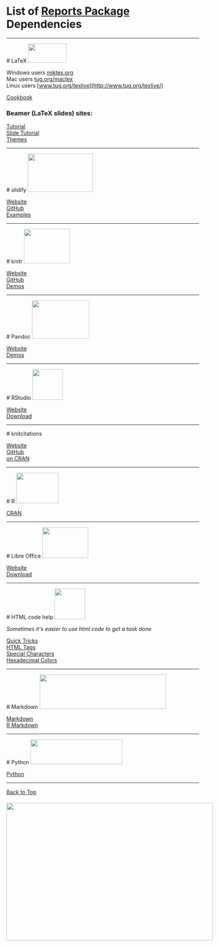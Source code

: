 # List of [Reports Package](https://github.com/trinker/reports) Dependencies



<hr>
# LaTeX
<a href="http://www.latex-project.org/" target="_blank"><img src="http://www.cec-2009.org/files/submission/LaTeXLogo.png" width="100" height="50"></a>


Windows users [miktex.org](http://miktex.org/)     
Mac users [tug.org/mactex](http://tug.org/mactex/)     
Linux users [www.tug.org/texlive](http://www.tug.org/texlive/) 

[Cookbook](http://www.personal.ceu.hu/tex/cookbook.html)

### Beamer (LaTeX slides) sites:    
[Tutorial](http://www.math.umbc.edu/~rouben/beamer/)     
[Slide Tutorial](http://www.uncg.edu/cmp/reu/presentations/Charles%20Batts%20-%20Beamer%20Tutorial.pdf)       
[Themes](http://deic.uab.es/~iblanes/beamer_gallery/)    
<hr>
# slidify 
<a href="https://github.com/ramnathv/slidify" target="_blank"><img src="https://f.cloud.github.com/assets/346288/650134/894eadd0-d455-11e2-8be5-8d463050f4ef.png" width="170" height="100"></a>


[Website](http://ramnathv.github.io/slidify/)     
[GitHub](https://github.com/ramnathv/slidify)     
[Examples](https://github.com/ramnathv/slidifyexamples)    
<hr>
# knitr 
<a href="http://yihui.name/knitr/" target="_blank"><img src="http://yihui.name/knitr/images/knit-logo.png" width="120" height="90"></a>


[Website](http://yihui.name/knitr/)     
[GitHub](https://github.com/yihui/knitr)     
[Demos](http://yihui.name/knitr/demos)    
<hr>
# Pandoc
<a href="http://johnmacfarlane.net/pandoc/" target="_blank"><img src="http://www.uniquesquared.com/blog/wp-content/uploads/2011/03/swiss-army-knife.jpg" width="150" height="100"></a>


[Website](http://johnmacfarlane.net/pandoc/)       
[Demos](http://johnmacfarlane.net/pandoc/demos.html) 
<hr>
# RStudio
<a href="http://www.rstudio.com/" target="_blank"><img src="http://www.osxtoy.com/wp-content/uploads/2011/03/RStudio_logo.png" width="80" height="80"></a>


[Website](http://www.rstudio.com/)       
[Download](http://www.rstudio.com/ide/download/) 
<hr>
# knitcitations

[Website](http://carlboettiger.info/2012/05/30/knitcitations.html)     
[GitHub](https://github.com/cboettig/knitcitations)     
[on CRAN](http://cran.r-project.org/web/packages/knitcitations/)  
<hr>
# R
<a href="http://cran.us.r-project.org/" target="_blank"><img src="http://www.thinkr.spatialfiltering.com/images/Rlogo.png" width="110" height="80"></a>

   
[CRAN](http://cran.us.r-project.org/)  
<hr>
# Libre Office
<a href="http://www.libreoffice.org/" target="_blank"><img src="http://fc07.deviantart.net/fs70/i/2011/088/a/7/libreoffice_icons_by_yumakino-d3cqf2y.png" width="120" height="80"></a>

   
[Website](http://www.libreoffice.org/)    
[Download](http://www.libreoffice.org/download)
<hr>
# HTML code help
<a href="http://www.w3schools.com/html/html5_intro.asp" target="_blank"><img src="http://www.red-team-design.com/wp-content/uploads/2011/01/css3-html5-logo.png" width="80" height="80"></a>

*Sometimes it's easier to use html code to get a task done*    

[Quick Tricks](http://wuhzzles.deviantart.com/journal/HTML-Text-Codes-Tips-and-Tricks-for-dA-214210259)    
[HTML Tags](http://www.w3schools.com/tags/tag_phrase_elements.asp)       
[Special Characters](http://www.utexas.edu/learn/html/spchar.html)    
[Hexadecimal Colors](http://www.pagetutor.com/common/bgcolors1536.html)    
<hr>
# Markdown
<a href="http://daringfireball.net/projects/markdown/" target="_blank"><img src="http://daringfireball.net/graphics/logos/" width="330" height="90"></a>

  

[Markdown](http://daringfireball.net/projects/markdown/)     
[R Markdown](http://www.rstudio.com/ide/docs/authoring/using_markdown)     
<hr>
# Python
<a href="http://www.python.org/" target="_blank"><img src="http://www.python.org/images/python-logo.gif" width="240" height="65"></a>


[Python](http://www.python.org/)
<hr>
<p class="rightJustified"><a href="#"> Back to Top </a></p>  
<div style="width:567px;margin:auto;">
    <p><a href="https://github.com/trinker/reports" target="_blank"><img src="https://dl.dropboxusercontent.com/u/61803503/packages/reports.PNG" width="540" height="360"></a></p>
</div>


